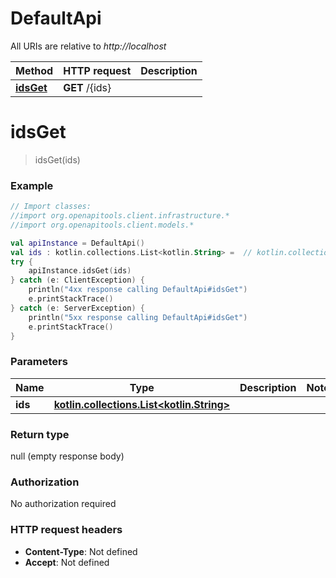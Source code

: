 # DefaultApi

All URIs are relative to *http://localhost*

Method | HTTP request | Description
------------- | ------------- | -------------
[**idsGet**](DefaultApi.md#idsGet) | **GET** /{ids} | 


<a name="idsGet"></a>
# **idsGet**
> idsGet(ids)



### Example
```kotlin
// Import classes:
//import org.openapitools.client.infrastructure.*
//import org.openapitools.client.models.*

val apiInstance = DefaultApi()
val ids : kotlin.collections.List<kotlin.String> =  // kotlin.collections.List<kotlin.String> | 
try {
    apiInstance.idsGet(ids)
} catch (e: ClientException) {
    println("4xx response calling DefaultApi#idsGet")
    e.printStackTrace()
} catch (e: ServerException) {
    println("5xx response calling DefaultApi#idsGet")
    e.printStackTrace()
}
```

### Parameters

Name | Type | Description  | Notes
------------- | ------------- | ------------- | -------------
 **ids** | [**kotlin.collections.List&lt;kotlin.String&gt;**](kotlin.String.md)|  |

### Return type

null (empty response body)

### Authorization

No authorization required
### HTTP request headers

 - **Content-Type**: Not defined
 - **Accept**: Not defined

